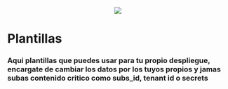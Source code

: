 <p align="center">
  <a href="readme.en.md">
    <img src="https://img.shields.io/badge/⏻-Switch%20to%20English-red?style=for-the-badge">
  </a>
</p>

# Plantillas


### Aqui plantillas que puedes usar para tu propio despliegue, encargate de cambiar los datos por los tuyos propios y jamas subas contenido critico como subs_id, tenant id o secrets

